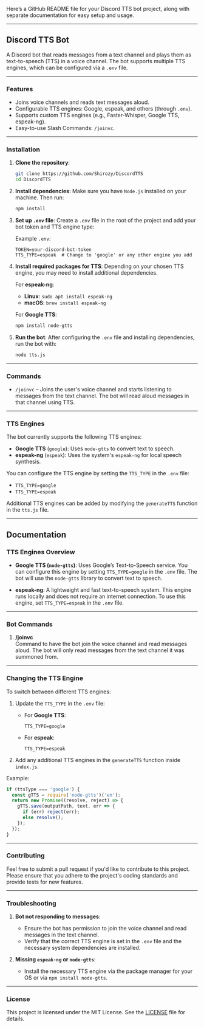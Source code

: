 Here’s a GitHub README file for your Discord TTS bot project, along with separate documentation for easy setup and usage.

---

## **Discord TTS Bot**

A Discord bot that reads messages from a text channel and plays them as text-to-speech (TTS) in a voice channel. The bot supports multiple TTS engines, which can be configured via a `.env` file.

---

### **Features**
- Joins voice channels and reads text messages aloud.
- Configurable TTS engines: Google, espeak, and others (through `.env`).
- Supports custom TTS engines (e.g., Faster-Whisper, Google TTS, espeak-ng).
- Easy-to-use Slash Commands: `/joinvc`.

---

### **Installation**

1. **Clone the repository**:
   ```bash
   git clone https://github.com/Shirozy/DiscordTTS
   cd DiscordTTS
   ```

2. **Install dependencies**:
   Make sure you have `Node.js` installed on your machine. Then run:
   ```bash
   npm install
   ```

3. **Set up `.env` file**:
   Create a `.env` file in the root of the project and add your bot token and TTS engine type:

   Example `.env`:
   ```env
   TOKEN=your-discord-bot-token
   TTS_TYPE=espeak  # Change to 'google' or any other engine you add
   ```

4. **Install required packages for TTS**:
   Depending on your chosen TTS engine, you may need to install additional dependencies.

   For **espeak-ng**:
   - **Linux**: `sudo apt install espeak-ng`
   - **macOS**: `brew install espeak-ng`

   For **Google TTS**:
   ```bash
   npm install node-gtts
   ```

5. **Run the bot**:
   After configuring the `.env` file and installing dependencies, run the bot with:
   ```bash
   node tts.js
   ```

---

### **Commands**
- `/joinvc` – Joins the user's voice channel and starts listening to messages from the text channel. The bot will read aloud messages in that channel using TTS.

---

### **TTS Engines**
The bot currently supports the following TTS engines:

- **Google TTS** (`google`): Uses `node-gtts` to convert text to speech.
- **espeak-ng** (`espeak`): Uses the system's `espeak-ng` for local speech synthesis.

You can configure the TTS engine by setting the `TTS_TYPE` in the `.env` file:
- `TTS_TYPE=google`
- `TTS_TYPE=espeak`

Additional TTS engines can be added by modifying the `generateTTS` function in the `tts.js` file.

---

## **Documentation**

### **TTS Engines Overview**

- **Google TTS (`node-gtts`)**:
   Uses Google’s Text-to-Speech service. You can configure this engine by setting `TTS_TYPE=google` in the `.env` file. The bot will use the `node-gtts` library to convert text to speech.

- **espeak-ng**:
   A lightweight and fast text-to-speech system. This engine runs locally and does not require an internet connection. To use this engine, set `TTS_TYPE=espeak` in the `.env` file.

---

### **Bot Commands**

1. **/joinvc**  
   Command to have the bot join the voice channel and read messages aloud. The bot will only read messages from the text channel it was summoned from.

---

### **Changing the TTS Engine**

To switch between different TTS engines:

1. Update the `TTS_TYPE` in the `.env` file:
   - For **Google TTS**:  
     ```env
     TTS_TYPE=google
     ```
   - For **espeak**:  
     ```env
     TTS_TYPE=espeak
     ```

2. Add any additional TTS engines in the `generateTTS` function inside `index.js`.

Example:
```javascript
if (ttsType === 'google') {
  const gTTS = require('node-gtts')('en');
  return new Promise((resolve, reject) => {
    gTTS.save(outputPath, text, err => {
      if (err) reject(err);
      else resolve();
    });
  });
}
```

---

### **Contributing**

Feel free to submit a pull request if you'd like to contribute to this project. Please ensure that you adhere to the project's coding standards and provide tests for new features.

---

### **Troubleshooting**

1. **Bot not responding to messages**:
   - Ensure the bot has permission to join the voice channel and read messages in the text channel.
   - Verify that the correct TTS engine is set in the `.env` file and the necessary system dependencies are installed.

2. **Missing `espeak-ng` or `node-gtts`**:
   - Install the necessary TTS engine via the package manager for your OS or via `npm install node-gtts`.

---

### **License**

This project is licensed under the MIT License. See the [LICENSE](LICENSE) file for details.
